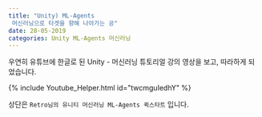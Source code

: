 ```yaml
---
title: "Unity) ML-Agents
 머신러닝으로 타겟을 향해 나아가는 공"
date: 28-05-2019
categories: Unity ML-Agents 머신러닝
---
```


우연히 유튜브에 한글로 된 Unity - 머신러닝 튜토리얼 강의 영상을 보고, 따라하게 되었습니다.

{% include Youtube_Helper.html id="twcmguIedhY" %}  

상단은 `Retro님의 유니티 머신러닝 ML-Agents 퀵스타트` 입니다.
